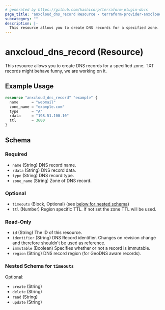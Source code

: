 ```yaml
---
# generated by https://github.com/hashicorp/terraform-plugin-docs
page_title: "anxcloud_dns_record Resource - terraform-provider-anxcloud"
subcategory: ""
description: |-
  This resource allows you to create DNS records for a specified zone. TXT records might behave funny, we are working on it.
---
```


# anxcloud_dns_record (Resource)

This resource allows you to create DNS records for a specified zone. TXT records might behave funny, we are working on it.

## Example Usage

```terraform
resource "anxcloud_dns_record" "example" {
  name      = "webmail"
  zone_name = "example.com"
  type      = "A"
  rdata     = "198.51.100.10"
  ttl       = 3600
}
```

<!-- schema generated by tfplugindocs -->
## Schema

### Required

- `name` (String) DNS record name.
- `rdata` (String) DNS record data.
- `type` (String) DNS record type.
- `zone_name` (String) Zone of DNS record.

### Optional

- `timeouts` (Block, Optional) (see [below for nested schema](#nestedblock--timeouts))
- `ttl` (Number) Region specific TTL. If not set the zone TTL will be used.

### Read-Only

- `id` (String) The ID of this resource.
- `identifier` (String) DNS Record identifier. Changes on revision change and therefore shouldn't be used as reference.
- `immutable` (Boolean) Specifies whether or not a record is immutable.
- `region` (String) DNS record region (for GeoDNS aware records).

<a id="nestedblock--timeouts"></a>
### Nested Schema for `timeouts`

Optional:

- `create` (String)
- `delete` (String)
- `read` (String)
- `update` (String)


